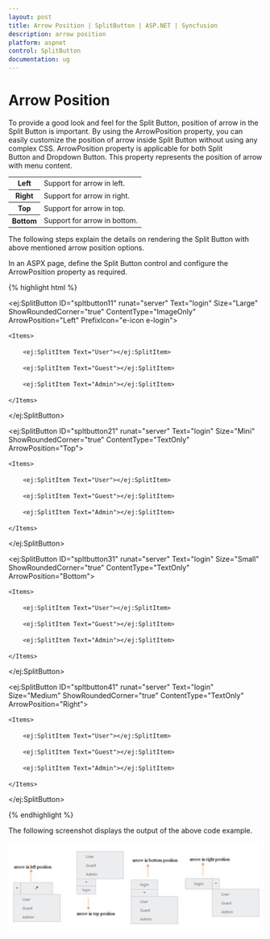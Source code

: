 ```yaml
---
layout: post
title: Arrow Position | SplitButton | ASP.NET | Syncfusion
description: arrow position
platform: aspnet
control: SplitButton
documentation: ug
---
```


# Arrow Position

To provide a good look and feel for the Split Button, position of arrow in the Split Button is important. By using the ArrowPosition property, you can easily customize the position of arrow inside Split Button without using any complex CSS. ArrowPosition property is applicable for both Split Button and Dropdown Button. This property represents the position of arrow with menu content.

<table>
<tr>
<th>
Left</th><td>
Support for arrow in left.</td></tr>
<tr>
<th>
Right</th><td>
Support for arrow in right. </td></tr>
<tr>
<th>
Top</th><td>
Support for arrow in top. </td></tr>
<tr>
<th>
Bottom</th><td>
Support for arrow in bottom.</td></tr>
</table>

The following steps explain the details on rendering the Split Button with above mentioned arrow position options.

In an ASPX page, define the Split Button control and configure the ArrowPosition property as required.  

{% highlight html %}

<ej:SplitButton ID="spltbutton11" runat="server" Text="login" Size="Large" ShowRoundedCorner="true" ContentType="ImageOnly" ArrowPosition="Left" PrefixIcon="e-icon e-login">

    <Items>

        <ej:SplitItem Text="User"></ej:SplitItem>

        <ej:SplitItem Text="Guest"></ej:SplitItem>

        <ej:SplitItem Text="Admin"></ej:SplitItem>

    </Items>

</ej:SplitButton>

<ej:SplitButton ID="spltbutton21" runat="server" Text="login" Size="Mini" ShowRoundedCorner="true" ContentType="TextOnly" ArrowPosition="Top">

    <Items>

        <ej:SplitItem Text="User"></ej:SplitItem>

        <ej:SplitItem Text="Guest"></ej:SplitItem>

        <ej:SplitItem Text="Admin"></ej:SplitItem>

    </Items>

</ej:SplitButton>

<ej:SplitButton ID="spltbutton31" runat="server" Text="login" Size="Small" ShowRoundedCorner="true" ContentType="TextOnly" ArrowPosition="Bottom">

    <Items>

        <ej:SplitItem Text="User"></ej:SplitItem>

        <ej:SplitItem Text="Guest"></ej:SplitItem>

        <ej:SplitItem Text="Admin"></ej:SplitItem>

    </Items>

</ej:SplitButton>

<ej:SplitButton ID="spltbutton41" runat="server" Text="login" Size="Medium" ShowRoundedCorner="true" ContentType="TextOnly" ArrowPosition="Right">

    <Items>

        <ej:SplitItem Text="User"></ej:SplitItem>

        <ej:SplitItem Text="Guest"></ej:SplitItem>

        <ej:SplitItem Text="Admin"></ej:SplitItem>

    </Items>

</ej:SplitButton>

{% endhighlight %}



The following screenshot displays the output of the above code example.

![](Arrow-Position_images/Arrow-Position_img1.png)